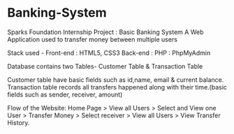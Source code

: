 # Banking-System
Sparks Foundation Internship Project : Basic Banking System
A Web Application used to transfer money between multiple users 

Stack used - Front-end : HTML5, CSS3  Back-end : PHP  : PhpMyAdmin

Database contains two Tables- Customer Table & Transaction Table

Customer table have basic fields such as id,name, email & current balance.
Transaction table records all transfers happened along with their time.(basic fields such as sender, receiver, amount)

Flow of the Website: Home Page > View all Users > Select and View one User > Transfer Money > Select receiver > View all Users > View Transfer History.

